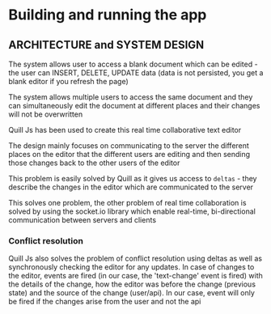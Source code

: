 # Building and running the app


## ARCHITECTURE and SYSTEM DESIGN

The system allows user to access a blank document which can be edited - the user can INSERT, DELETE, UPDATE data (data is not persisted, you get a blank editor if you refresh the page)

The system allows multiple users to access the same document and they can simultaneously edit the        document at different places and their changes will not be overwritten

Quill Js has been used to create this real time collaborative text editor

The design mainly focuses on communicating to the server the different places on the editor that the different users are editing and then sending those changes back to the other users of the editor

This problem is easily solved by Quill as it gives us access to `deltas` - they describe the changes in the editor which are communicated to the server

This solves one problem, the other problem of real time collaboration is solved by using the socket.io library which enable real-time, bi-directional communication between servers and clients

### Conflict resolution

Quill Js also solves the problem of conflict resolution using deltas as well as synchronously checking the editor for any updates. In case of changes to the editor, events are fired (in our case, the 'text-change' event is fired) with the details of the change, how the editor was before the change (previous state) and the source of the change (user/api). In our case, event will only be fired if the changes arise from the user and not the api
